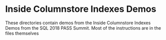 # Inside Columnstore Indexes Demos

These directories contain demos from the Inside Columnstore Indexes Demos from the SQL 2018 PASS Summit.
Most of the instructions are in the files themselves